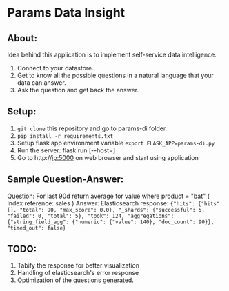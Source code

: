 # Params Data Insight

## About:
Idea behind this application is to implement self-service data intelligence.
1. Connect to your datastore.
2. Get to know all the possible questions in a natural language that your data can answer.
3. Ask the question and get back the answer.

## Setup:
1. `git clone` this repository and go to params-di folder.
2. `pip install -r requirements.txt`
3. Setup flask app environment variable
   `export FLASK_APP=params-di.py`
4. Run the server:
   flask run [--host=<ip>]
5. Go to http://<ip:5000> on web browser and start using application

## Sample Question-Answer:
Question: For last 90d return average for value where product = "bat" ( Index reference: sales )
Answer:
Elasticsearch response:
`
{"hits": {"hits": [], "total": 90, "max_score": 0.0}, "_shards": {"successful": 5, "failed": 0, "total": 5}, "took": 124, "aggregations": {"string_field_agg": {"numeric": {"value": 140}, "doc_count": 90}}, "timed_out": false}
`

## TODO:
1. Tabify the response for better visualization
2. Handling of elasticsearch's error response
3. Optimization of the questions generated.